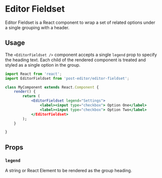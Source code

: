 Editor Fieldset
===============

Editor Fieldset is a React component to wrap a set of related options under a single grouping with a header.

## Usage

The `<EditorFieldset />` component accepts a single `legend` prop to specify the heading text. Each child of the rendered component is treated and styled as a single option in the group.

```jsx
import React from 'react';
import EditorFieldset from 'post-editor/editor-fieldset';

class MyComponent extends React.Component {
	render() {
		return (
			<EditorFieldset legend="Settings">
				<label><input type="checkbox"> Option One</label>
				<label><input type="checkbox"> Option Two</label>
			</EditorFieldset>
		);
	}

}
```

## Props

### `legend`

A string or React Element to be rendered as the group heading.
